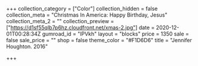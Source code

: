 +++
collection_category = ["Color"]
collection_hidden = false
collection_meta = "Christmas In America: Happy Birthday, Jesus"
collection_meta_2 = ""
collection_preview = ["https://d1sf55qlb7p6hz.cloudfront.net/xmas-2.jpg"]
date = 2020-12-01T00:28:34Z
gumroad_id = "lPVkh"
layout = "blocks"
price = 1350
sale = false
sale_price = ""
shop = false
theme_color = "#F1D6D6"
title = "Jennifer Houghton. 2016"

+++
